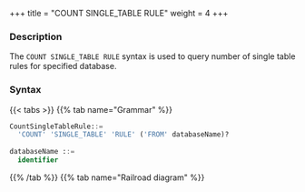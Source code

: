 +++
title = "COUNT SINGLE_TABLE RULE"
weight = 4
+++

### Description

The `COUNT SINGLE_TABLE RULE` syntax is used to query number of single table rules for specified database.

### Syntax

{{< tabs >}}
{{% tab name="Grammar" %}}
```sql
CountSingleTableRule::=
  'COUNT' 'SINGLE_TABLE' 'RULE' ('FROM' databaseName)?
  
databaseName ::=
  identifier
```
{{% /tab %}}
{{% tab name="Railroad diagram" %}}
<iframe frameborder="0" name="diagram" id="diagram" width="100%" height="100%"></iframe>
{{% /tab %}}
{{< /tabs >}}

### Supplement

- When `databaseName` is not specified, the default is the currently used `DATABASE`. If `DATABASE` is not used, `No database selected` will be prompted.

### Return Value Description

| Column    | Description                                         |
|-----------|-----------------------------------------------------|
| rule_name | Single table rule name                              |
| database  | The database name where the single table is located |
| count     | The count of single table rules                     |

### Example

- Query the number of single table rules for specified database.

```sql
COUNT SINGLE_TABLE RULE
``` 

```sql
mysql> COUNT SINGLE_TABLE RULE;
+--------------+----------+-------+
| rule_name    | database | count |
+--------------+----------+-------+
| t_single_0   | ds       | 2     |
+--------------+----------+-------+
1 row in set (0.02 sec)
```

### Reserved word

`COUNT`, `SINGLE_TABLE`, `RULE`

### Related links

- [Reserved word](/en/reference/distsql/syntax/reserved-word/)
